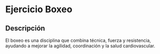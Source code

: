 # Ejercicio Boxeo

## Descripción
El boxeo es una disciplina que combina técnica, fuerza y resistencia, ayudando a mejorar la agilidad, coordinación y la salud cardiovascular.